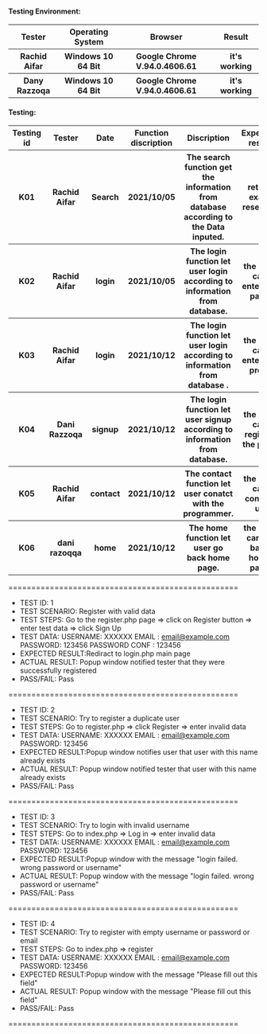 <H4>Testing Environment: </H4>
<table> 
  <tr>
    <th>Tester</th> 
    <th>Operating System</th>
    <th>Browser</th>
    <th>Result</th>
</tr>

<tr>
    <th>Rachid Aifar</th>
    <th>Windows 10 64 Bit</th>
    <th>Google Chrome V.94.0.4606.61</th>
    <th>it's working</th>
</tr>
<tr>
    <th>Dany Razzoqa</th>
    <th>Windows 10 64 Bit</th>
    <th>Google Chrome V.94.0.4606.61</th>
    <th>it's working</th>
</tr>
</table>

<H4>Testing: </H4>
<table> 
  <tr>
    <th>Testing id</th>
    <th>Tester</th> 
    <th>Date</th>
    <th>Function discription</th>
    <th>Discription</th>
    <th>Expected result</th>
    <th>Result</th>

</tr>
<tr>
    <th>K01</th>
    <th>Rachid Aifar</th>
    <th>Search</th>
    <th>2021/10/05</th>
    <th>The search function get the information from database according to the Data inputed.</th>
    <th>return exact research</th>
    <th>it's working</th>
</tr>
<tr>
    <th>K02</th>
    <th>Rachid Aifar</th>
    <th>login</th>
    <th>2021/10/05</th>
    <th>The login function let user login according to information from database.</th>
    <th>the user can enter the page</th>
    <th>it's working</th>
   
   
</tr>
  <tr>
    <th>K03</th>
    <th>Rachid Aifar</th>
    <th>login</th>
    <th>2021/10/12</th>
    <th>The login function let user login according to information from database .</th>
    <th>the user can enter the profil</th>
    <th>it's working</th>
   
   
</tr>
   <tr>
    <th>K04</th>
    <th>Dani Razzoqa</th>
    <th>signup</th>
    <th>2021/10/12</th>
    <th>The login function let user signup according to information from database.</th>
    <th>the user can register the page</th>
     <th>it's working</th>
</tr>
     <tr>
    <th>K05</th>
    <th>Rachid Aifar</th>
    <th>contact</th>
    <th>2021/10/12</th>
    <th>The contact function let user conatct with the programmer.</th>
    <th>the user can conatct us</th>
    <th>it's working</th>
   
   
</tr>
<tr>
    <th>K06</th>
    <th>dani razoqqa</th>
    <th>home</th>
    <th>2021/10/12</th>
    <th>The home function let user go back home page.</th>
    <th>the user can go back home page  </th>
    <th>it's working</th>
</tr>
</table>
==================================================

* TEST ID:        1
* TEST SCENARIO:  Register with valid data 
* TEST STEPS:     Go to the register.php page => click on Register button => enter test data => click Sign Up
* TEST DATA:    USERNAME: XXXXXX
                EMAIL   : email@example.com
                PASSWORD: 123456
                PASSWORD CONF : 123456
* EXPECTED RESULT:Rediract to login.php main page  
* ACTUAL RESULT:  Popup window notified tester that they were successfully registered
* PASS/FAIL:      Pass 

==================================================

* TEST ID:        2
* TEST SCENARIO:  Try to register a duplicate user
* TEST STEPS:     Go to register.php => click Register => enter invalid data
* TEST DATA:    USERNAME: XXXXXX
                EMAIL   : email@example.com
                PASSWORD: 123456
* EXPECTED RESULT:Popup window notifies user that user with this name already exists  
* ACTUAL RESULT:  Popup window notified tester that user with this name already exists 
* PASS/FAIL:      Pass

==================================================
* TEST ID:        3
* TEST SCENARIO:  Try to login with invalid username
* TEST STEPS:     Go to index.php => Log in => enter invalid data
* TEST DATA:      USERNAME: XXXXXX
                EMAIL   : email@example.com
                PASSWORD: 123456
* EXPECTED RESULT:Popup window with the message "login failed. wrong password or username"  
* ACTUAL RESULT:  Popup window with the message "login failed. wrong password or username" 
* PASS/FAIL:      Pass

==================================================
* TEST ID:        4
* TEST SCENARIO:  Try to register with empty username or password or email
* TEST STEPS:     Go to index.php => register
* TEST DATA:    USERNAME: XXXXXX
                EMAIL   : email@example.com
                PASSWORD: 123456
* EXPECTED RESULT:Popup window with the message "Please fill out this field"  
* ACTUAL RESULT:  Popup window with the message "Please fill out this field" 
* PASS/FAIL:      Pass

==================================================
